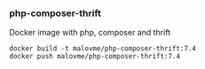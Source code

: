 ### php-composer-thrift
Docker image with php, composer and thrift
```
docker build -t malovme/php-composer-thrift:7.4
docker push malovme/php-composer-thrift:7.4
```

